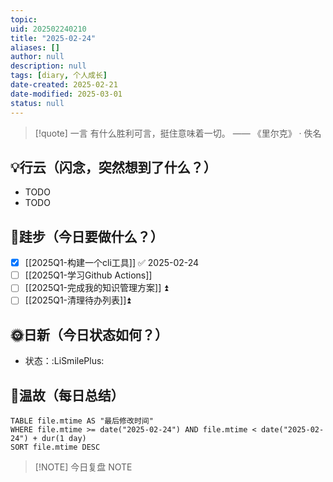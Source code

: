 ```yaml
---
topic: 
uid: 202502240210
title: "2025-02-24"
aliases: []
author: null
description: null
tags: [diary, 个人成长]
date-created: 2025-02-21
date-modified: 2025-03-01
status: null
---
```


> [!quote] 一言
 有什么胜利可言，挺住意味着一切。 —— 《里尔克》 · 佚名

## 💡行云（闪念，突然想到了什么？）

- TODO
- TODO

## 🦶跬步（今日要做什么？）

- [x] [[2025Q1-构建一个cli工具]] ✅ 2025-02-24
- [ ] [[2025Q1-学习Github Actions]]
- [ ] [[2025Q1-完成我的知识管理方案]] ⏫
- [ ] [[2025Q1-清理待办列表]]⏫

## 🌞日新（今日状态如何？）

- 状态：:LiSmilePlus:

## 🌙温故（每日总结）

```dataview
TABLE file.mtime AS "最后修改时间"
WHERE file.mtime >= date("2025-02-24") AND file.mtime < date("2025-02-24") + dur(1 day)
SORT file.mtime DESC
```

> [!NOTE] 今日复盘
> NOTE

